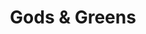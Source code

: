 ---
templateKey: comics
id: dd04c730-097d-46df-a6e7-ac3ec5c7df31
title: 'Gods & Greens'
cover: https://res.cloudinary.com/dunew51zn/image/upload/v1617058733/comics/gods-and-greens-cover_hilpbu.jpg
pages:
  - name: Balder
    image: https://res.cloudinary.com/dunew51zn/image/upload/v1617058733/comics/gods-greens/G_G_balder_kjcb6s.jpg
  - name: Herakles
    image: https://res.cloudinary.com/dunew51zn/image/upload/v1617058733/comics/gods-greens/G_G_herakles_moe4dm.jpg
  - name: Io
    image: https://res.cloudinary.com/dunew51zn/image/upload/v1617058733/comics/gods-greens/G_G_io_bb0kzi.jpg
  - name: Musubi
    image: https://res.cloudinary.com/dunew51zn/image/upload/v1617058733/comics/gods-greens/G_G_musubi_z6wmxp.jpg
  - name: Proserpina
    image: https://res.cloudinary.com/dunew51zn/image/upload/v1617058733/comics/gods-greens/G_G_proserpina_kvdjbq.jpg
---